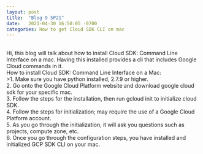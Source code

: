 ```yaml
---
layout: post
title:  "Blog 9 SP21"
date:   2021-04-30 16:50:05 -0700
categories: How to get Cloud SDK CLI on mac
---
```

<br />
Hi, this blog will talk about how to install Cloud SDK: Command Line Interface on a mac. Having this installed provides a cli that includes Google Cloud commands in it.
<br />
How to install Cloud SDK: Command Line Interface on a Mac:<br />
>1. Make sure you have python installed, 2.7.9 or higher.<br />
2. Go onto the Google Cloud Platform website and download google cloud sdk for your specific mac.<br />
3. Follow the steps for the installation, then run gcloud init to initialize cloud SDK.<br />
4. Follow the steps for initialization; may require the use of a Google Cloud Platform account.<br />
5. As you go through the initialization, it will ask you questions such as projects, compute zone, etc. <br />
6. Once you go through the configuration steps, you have installed and initialized GCP SDK CLI on your mac.
<br />
